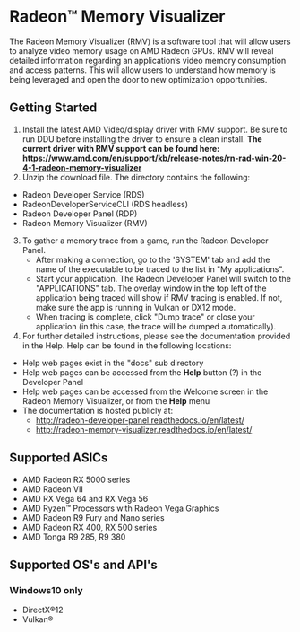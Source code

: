 # Radeon™ Memory Visualizer

The Radeon Memory Visualizer (RMV) is a software tool that will allow users to analyze video memory usage on AMD Radeon GPUs.  RMV will reveal detailed information regarding an application’s video memory consumption and access patterns. This will allow users to understand how memory is being leveraged and open the door to new optimization opportunities.

## Getting Started

1. Install the latest AMD Video/display driver with RMV support. Be sure to run DDU before installing the driver to ensure a clean install. **The current driver with RMV support can be found here: https://www.amd.com/en/support/kb/release-notes/rn-rad-win-20-4-1-radeon-memory-visualizer**
2. Unzip the download file. The directory contains the following:
 * Radeon Developer Service (RDS)
 * RadeonDeveloperServiceCLI (RDS headless)
 * Radeon Developer Panel (RDP)
 * Radeon Memory Visualizer (RMV)
3. To gather a memory trace from a game, run the Radeon Developer Panel.
   * After making a connection, go to the 'SYSTEM' tab and add the name of the executable to be traced to the list in "My applications".
   * Start your application. The Radeon Developer Panel will switch to the "APPLICATIONS" tab. The overlay window in the top left of the application being traced will show if RMV tracing is enabled. If not, make sure the app is running in Vulkan or DX12 mode.
   * When tracing is complete, click "Dump trace" or close your application (in this case, the trace will be dumped automatically).
4. For further detailed instructions, please see the documentation provided in the Help. Help can be found in the following locations:
 * Help web pages exist in the "docs" sub directory
 * Help web pages can be accessed from the **Help** button (?) in the Developer Panel
 * Help web pages can be accessed from the Welcome screen in the Radeon Memory Visualizer, or from the **Help** menu
 * The documentation is hosted publicly at:
    * http://radeon-developer-panel.readthedocs.io/en/latest/
    * http://radeon-memory-visualizer.readthedocs.io/en/latest/

## Supported ASICs

* AMD Radeon RX 5000 series
* AMD Radeon VII
* AMD RX Vega 64 and RX Vega 56
* AMD Ryzen™ Processors with Radeon Vega Graphics
* AMD Radeon R9 Fury and Nano series
* AMD Radeon RX 400, RX 500 series
* AMD Tonga R9 285, R9 380

## Supported OS's and API's

### Windows10 only
* DirectX®12
* Vulkan®

